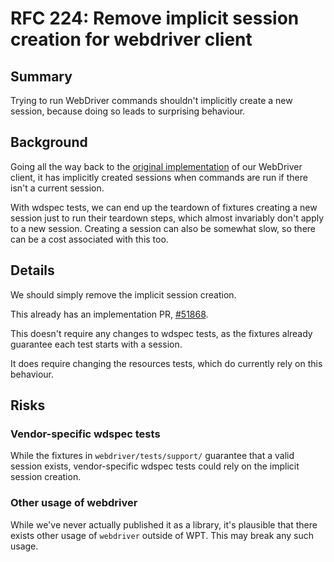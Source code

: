 # RFC 224: Remove implicit session creation for webdriver client

## Summary

Trying to run WebDriver commands shouldn't implicitly create a new session,
because doing so leads to surprising behaviour.

## Background

Going all the way back to the [original implementation](https://github.com/w3c/wptrunner/pull/109) of our WebDriver client,
it has implicitly created sessions when commands are run if there isn't a current session.

With wdspec tests,
we can end up the teardown of fixtures creating a new session just to run their teardown steps,
which almost invariably don't apply to a new session.
Creating a session can also be somewhat slow,
so there can be a cost associated with this too.

## Details

We should simply remove the implicit session creation.

This already has an implementation PR,
[#51868](https://github.com/web-platform-tests/wpt/pull/51868).

This doesn't require any changes to wdspec tests,
as the fixtures already guarantee each test starts with a session.

It does require changing the resources tests,
which do currently rely on this behaviour.

## Risks

### Vendor-specific wdspec tests

While the fixtures in `webdriver/tests/support/` guarantee that a valid session exists,
vendor-specific wdspec tests could rely on the implicit session creation.

### Other usage of webdriver

While we've never actually published it as a library,
it's plausible that there exists other usage of `webdriver` outside of WPT.
This may break any such usage.
